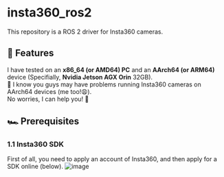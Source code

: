 # insta360_ros2
This repository is a ROS 2 driver for Insta360 cameras.

## 📢 Features
I have tested on an **x86_64 (or AMD64) PC** and an **AArch64 (or ARM64)** device (Specifially, **Nvidia Jetson AGX Orin** 32GB).  
🤔 I know you guys may have problems running Insta360 cameras on AArch64 devices (me too!😩).  
No worries, I can help you! 🤝

## 🏎️ Prerequisites
### 1.1 Insta360 SDK
First of all, you need to apply an account of Insta360, and then apply for a SDK online (below).
![image](https://github.com/user-attachments/assets/81eec401-3255-4e24-b8cf-d30dc6e8a718)

